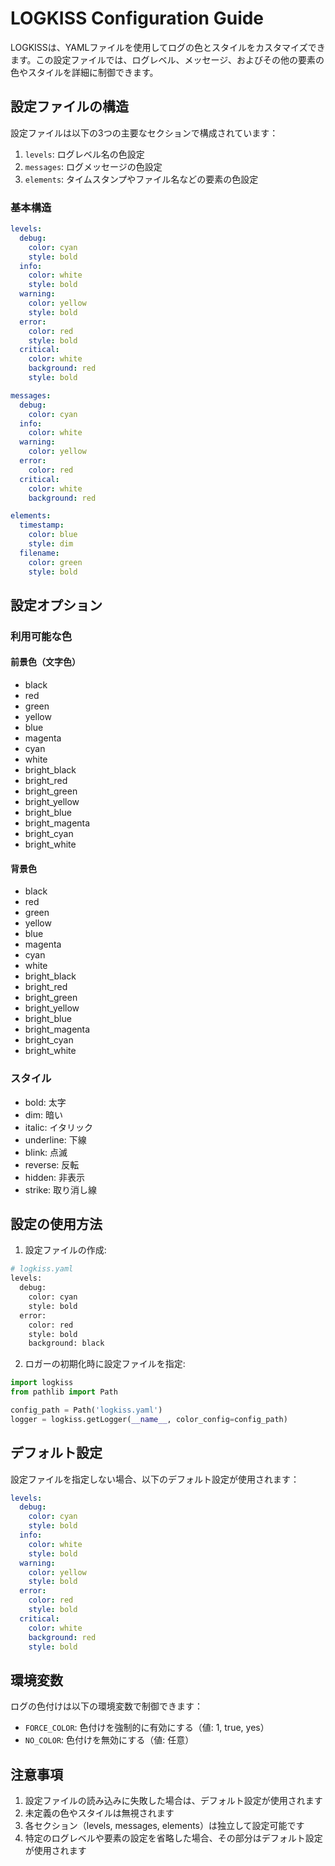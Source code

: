 # LOGKISS Configuration Guide

LOGKISSは、YAMLファイルを使用してログの色とスタイルをカスタマイズできます。この設定ファイルでは、ログレベル、メッセージ、およびその他の要素の色やスタイルを詳細に制御できます。

## 設定ファイルの構造

設定ファイルは以下の3つの主要なセクションで構成されています：

1. `levels`: ログレベル名の色設定
2. `messages`: ログメッセージの色設定
3. `elements`: タイムスタンプやファイル名などの要素の色設定

### 基本構造

```yaml
levels:
  debug:
    color: cyan
    style: bold
  info:
    color: white
    style: bold
  warning:
    color: yellow
    style: bold
  error:
    color: red
    style: bold
  critical:
    color: white
    background: red
    style: bold

messages:
  debug:
    color: cyan
  info:
    color: white
  warning:
    color: yellow
  error:
    color: red
  critical:
    color: white
    background: red

elements:
  timestamp:
    color: blue
    style: dim
  filename:
    color: green
    style: bold
```

## 設定オプション

### 利用可能な色

#### 前景色（文字色）
- black
- red
- green
- yellow
- blue
- magenta
- cyan
- white
- bright_black
- bright_red
- bright_green
- bright_yellow
- bright_blue
- bright_magenta
- bright_cyan
- bright_white

#### 背景色
- black
- red
- green
- yellow
- blue
- magenta
- cyan
- white
- bright_black
- bright_red
- bright_green
- bright_yellow
- bright_blue
- bright_magenta
- bright_cyan
- bright_white

### スタイル
- bold: 太字
- dim: 暗い
- italic: イタリック
- underline: 下線
- blink: 点滅
- reverse: 反転
- hidden: 非表示
- strike: 取り消し線

## 設定の使用方法

1. 設定ファイルの作成:
```python
# logkiss.yaml
levels:
  debug:
    color: cyan
    style: bold
  error:
    color: red
    style: bold
    background: black
```

2. ロガーの初期化時に設定ファイルを指定:
```python
import logkiss
from pathlib import Path

config_path = Path('logkiss.yaml')
logger = logkiss.getLogger(__name__, color_config=config_path)
```

## デフォルト設定

設定ファイルを指定しない場合、以下のデフォルト設定が使用されます：

```yaml
levels:
  debug:
    color: cyan
    style: bold
  info:
    color: white
    style: bold
  warning:
    color: yellow
    style: bold
  error:
    color: red
    style: bold
  critical:
    color: white
    background: red
    style: bold
```

## 環境変数

ログの色付けは以下の環境変数で制御できます：

- `FORCE_COLOR`: 色付けを強制的に有効にする（値: 1, true, yes）
- `NO_COLOR`: 色付けを無効にする（値: 任意）

## 注意事項

1. 設定ファイルの読み込みに失敗した場合は、デフォルト設定が使用されます
2. 未定義の色やスタイルは無視されます
3. 各セクション（levels, messages, elements）は独立して設定可能です
4. 特定のログレベルや要素の設定を省略した場合、その部分はデフォルト設定が使用されます
